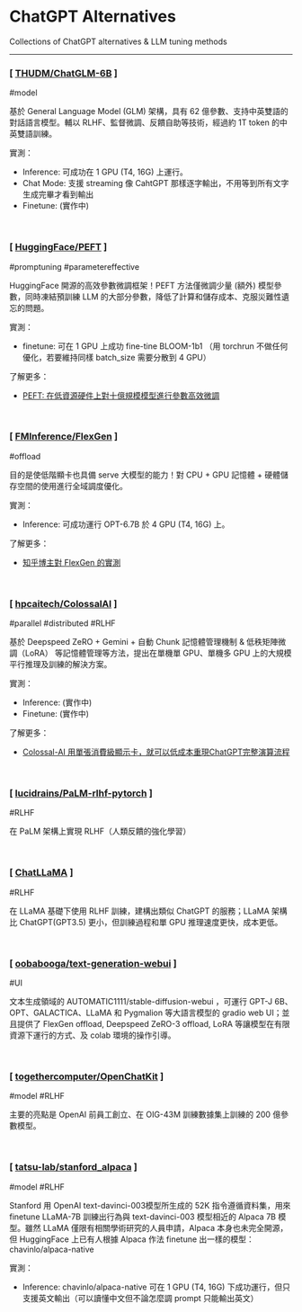# ChatGPT Alternatives
Collections of ChatGPT alternatives &amp; LLM tuning methods

---

### [ [THUDM/ChatGLM-6B](https://github.com/THUDM/ChatGLM-6B) ]  
#model

基於 General Language Model (GLM) 架構，具有 62 億參數、支持中英雙語的對話語言模型。輔以 RLHF、監督微調、反饋自助等技術，經過約 1T token 的中英雙語訓練。

實測：
- Inference: 可成功在 1 GPU (T4, 16G) 上運行。
- Chat Mode: 支援 streaming 像 CahtGPT 那樣逐字輸出，不用等到所有文字生成完畢才看到輸出
- Finetune: (實作中)

<br>

### [ [HuggingFace/PEFT](https://github.com/huggingface/peft) ]  
#promptuning #parametereffective

HuggingFace 開源的高效參數微調框架！PEFT 方法僅微調少量 (額外) 模型參數，同時凍結預訓練 LLM 的大部分參數，降低了計算和儲存成本、克服災難性遺忘的問題。

實測：
- finetune: 可在 1 GPU 上成功 fine-tine BLOOM-1b1 （用 torchrun 不做任何優化，若要維持同樣 batch_size 需要分散到 4 GPU）

了解更多：
- [PEFT: 在低資源硬件上對十億規模模型進行參數高效微調](https://blog.csdn.net/HuggingFace/article/details/129292898)

<br>

### [ [FMInference/FlexGen](https://github.com/FMInference/FlexGen) ]  
#offload

目的是使低階顯卡也具備 serve 大模型的能力！對 CPU + GPU 記憶體 + 硬體儲存空間的使用進行全域調度優化。

實測：
- Inference: 可成功運行 OPT-6.7B 於 4 GPU (T4, 16G) 上。

了解更多：
- [知乎博主對 FlexGen 的實測](https://zhuanlan.zhihu.com/p/610853654)

<br>

### [ [hpcaitech/ColossalAI](https://github.com/hpcaitech/ColossalAI) ]  
#parallel #distributed #RLHF

基於 Deepspeed ZeRO + Gemini + 自動 Chunk 記憶體管理機制 & 低秩矩陣微調（LoRA） 等記憶體管理等方法，提出在單機單 GPU、單機多 GPU 上的大規模平行推理及訓練的解決方案。 

實測：
- Inference: (實作中)
- Finetune: (實作中)

了解更多：
- [Colossal-AI 用單張消費級顯示卡，就可以低成本重現ChatGPT完整演算流程](https://www.techbang.com/posts/104007-chatgpt-colossalai-graphics-card)

<br>

### [ [lucidrains/PaLM-rlhf-pytorch](https://github.com/lucidrains/PaLM-rlhf-pytorch) ]  
#RLHF

在 PaLM 架構上實現 RLHF（人類反饋的強化學習）

<br>

### [ [ChatLLaMA](https://github.com/juncongmoo/chatllama) ]  
#RLHF

在 LLaMA 基礎下使用 RLHF 訓練，建構出類似 ChatGPT 的服務；LLaMA 架構比 ChatGPT(GPT3.5) 更小，但訓練過程和單 GPU 推理速度更快，成本更低。

<br>

### [ [oobabooga/text-generation-webui](https://github.com/oobabooga/text-generation-webui) ]  
#UI

文本生成領域的 AUTOMATIC1111/stable-diffusion-webui ，可運行 GPT-J 6B、OPT、GALACTICA、LLaMA 和 Pygmalion 等大語言模型的 gradio web UI；並且提供了 FlexGen offload, Deepspeed ZeRO-3 offload, LoRA 等讓模型在有限資源下運行的方式、及 colab 環境的操作引導。

<br>

### [ [togethercomputer/OpenChatKit](https://github.com/togethercomputer/OpenChatKit) ]  
#model #RLHF

主要的亮點是 OpenAI 前員工創立、在 OIG-43M 訓練數據集上訓練的 200 億參數模型。

<br>

### [ [tatsu-lab/stanford_alpaca](https://github.com/tatsu-lab/stanford_alpaca) ]  
#model #RLHF

Stanford 用 OpenAI text-davinci-003模型所生成的 52K 指令遵循資料集，用來 finetune LLaMA-7B 訓練出行為與 text-davinci-003 模型相近的 Alpaca 7B 模型。雖然 LLaMA 僅限有相關學術研究的人員申請，Alpaca 本身也未完全開源，但 HuggingFace 上已有人根據 Alpaca 作法 finetune 出一樣的模型： chavinlo/alpaca-native

實測：
- Inference: chavinlo/alpaca-native 可在 1 GPU (T4, 16G) 下成功運行，但只支援英文輸出（可以讀懂中文但不論怎麼調 prompt 只能輸出英文）


